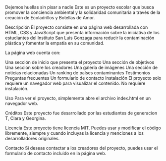 Dejemos huellas sin pisar a nadie
Este es un proyecto escolar que busca promover la conciencia ambiental y la solidaridad comunitaria a través de la creación de Ecoladrillos y Botellas de Amor.

Descripción
El proyecto consiste en una página web desarrollada con HTML, CSS y JavaScript que presenta información sobre la iniciativa de los estudiantes del Instituto San Luis Gonzaga para reducir la contaminación plástica y fomentar la empatía en su comunidad.

La página web cuenta con:

Una sección de inicio que presenta el proyecto
Una sección de objetivos
Una sección sobre los creadores
Una galería de imágenes
Una sección de noticias relacionadas
Un ranking de países contaminantes
Testimonios
Preguntas frecuentes
Un formulario de contacto
Instalación
El proyecto solo requiere un navegador web para visualizar el contenido. No requiere instalación.

Uso
Para ver el proyecto, simplemente abre el archivo index.html en un navegador web.

Créditos
Este proyecto fue desarrollado por las estudiantes de generacion T, Clara y Georgina.

Licencia
Este proyecto tiene licencia MIT. Puedes usar y modificar el código libremente, siempre y cuando incluyas la licencia y menciones a los desarrolladores originales.

Contacto
Si deseas contactar a los creadores del proyecto, puedes usar el formulario de contacto incluido en la página web.
